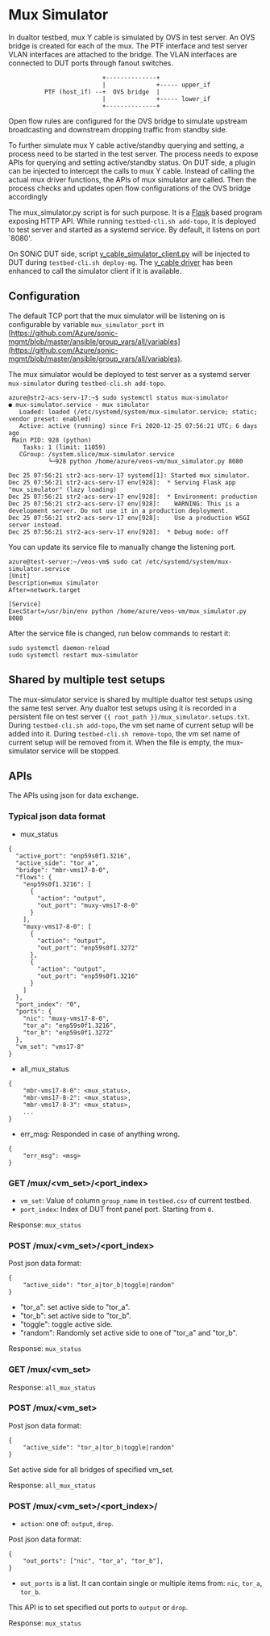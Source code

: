# Mux Simulator

In dualtor testbed, mux Y cable is simulated by OVS in test server. An OVS bridge is created for each of the mux. The PTF interface and test server VLAN interfaces are attached to the bridge. The VLAN interfaces are connected to DUT ports through fanout switches.

```
                          +--------------+
                          |              +----- upper_if
          PTF (host_if) --+  OVS bridge  |
                          |              +----- lower_if
                          +--------------+
```

Open flow rules are configured for the OVS bridge to simulate upstream broadcasting and downstream dropping traffic from standby side.

To further simulate mux Y cable active/standby querying and setting, a process need to be started in the test server. The process needs to expose APIs for querying and setting active/standby status. On DUT side, a plugin can be injected to intercept the calls to mux Y cable. Instead of calling the actual mux driver functions, the APIs of mux simulator are called. Then the process checks and updates open flow configurations of the OVS bridge accordingly

The mux_simulator.py script is for such purpose. It is a [Flask](https://flask.palletsprojects.com/en/1.1.x/) based program exposing HTTP API. While running `testbed-cli.sh add-topo`, it is deployed to test server and started as a systemd service. By default, it listens on port `8080'.

On SONiC DUT side, script [y_cable_simulator_client.py](https://github.com/Azure/sonic-mgmt/blob/master/ansible/dualtor/y_cable_simulator_client.j2) will be injected to DUT during `testbed-cli.sh deploy-mg`. The [y_cable driver](https://github.com/Azure/sonic-platform-common/blob/master/sonic_y_cable/y_cable.py) has been enhanced to call the simulator client if it is available.

## Configuration
The default TCP port that the mux simulator will be listening on is configurable by variable `mux_simulator_port` in [https://github.com/Azure/sonic-mgmt/blob/master/ansible/group_vars/all/variables](https://github.com/Azure/sonic-mgmt/blob/master/ansible/group_vars/all/variables).

The mux simulator would be deployed to test server as a systemd server `mux-simulator` during `testbed-cli.sh add-topo`.
```
azure@str2-acs-serv-17:~$ sudo systemctl status mux-simulator
● mux-simulator.service - mux simulator
   Loaded: loaded (/etc/systemd/system/mux-simulator.service; static; vendor preset: enabled)
   Active: active (running) since Fri 2020-12-25 07:56:21 UTC; 6 days ago
 Main PID: 928 (python)
    Tasks: 1 (limit: 11059)
   CGroup: /system.slice/mux-simulator.service
           └─928 python /home/azure/veos-vm/mux_simulator.py 8080

Dec 25 07:56:21 str2-acs-serv-17 systemd[1]: Started mux simulator.
Dec 25 07:56:21 str2-acs-serv-17 env[928]:  * Serving Flask app "mux_simulator" (lazy loading)
Dec 25 07:56:21 str2-acs-serv-17 env[928]:  * Environment: production
Dec 25 07:56:21 str2-acs-serv-17 env[928]:    WARNING: This is a development server. Do not use it in a production deployment.
Dec 25 07:56:21 str2-acs-serv-17 env[928]:    Use a production WSGI server instead.
Dec 25 07:56:21 str2-acs-serv-17 env[928]:  * Debug mode: off
```

You can update its service file to manually change the listening port.

```
azure@test-server:~/veos-vm$ sudo cat /etc/systemd/system/mux-simulator.service
[Unit]
Description=mux simulator
After=network.target

[Service]
ExecStart=/usr/bin/env python /home/azure/veos-vm/mux_simulator.py 8080
```

After the service file is changed, run below commands to restart it:
```
sudo systemctl daemon-reload
sudo systemctl restart mux-simulator
```

## Shared by multiple test setups
The mux-simulator service is shared by multiple dualtor test setups using the same test server. Any dualtor test setups using it is recorded in a persistent file on test server `{{ root_path }}/mux_simulator.setups.txt`. During `testbed-cli.sh add-topo`, the vm set name of current setup will be added into it. During `testbed-cli.sh remove-topo`, the vm set name of current setup will be removed from it. When the file is empty, the mux-simulator service will be stopped.


## APIs
The APIs using json for data exchange.

### Typical json data format

* mux_status
```
{
  "active_port": "enp59s0f1.3216",
  "active_side": "tor_a",
  "bridge": "mbr-vms17-8-0",
  "flows": {
    "enp59s0f1.3216": [
      {
        "action": "output",
        "out_port": "muxy-vms17-8-0"
      }
    ],
    "muxy-vms17-8-0": [
      {
        "action": "output",
        "out_port": "enp59s0f1.3272"
      },
      {
        "action": "output",
        "out_port": "enp59s0f1.3216"
      }
    ]
  },
  "port_index": "0",
  "ports": {
    "nic": "muxy-vms17-8-0",
    "tor_a": "enp59s0f1.3216",
    "tor_b": "enp59s0f1.3272"
  },
  "vm_set": "vms17-8"
}
```

* all_mux_status
```
{
    "mbr-vms17-8-0": <mux_status>,
    "mbr-vms17-8-2": <mux_status>,
    "mbr-vms17-8-3": <mux_status>,
    ...
}
```

* err_msg: Responded in case of anything wrong.
```
{
    "err_msg": <msg>
}
```

### GET /mux/<vm_set>/<port_index>

* `vm_set`: Value of column `group_name` in `testbed.csv` of current testbed.
* `port_index`: Index of DUT front panel port. Starting from `0`.

Response: `mux_status`

### POST /mux/<vm_set>/<port_index>
Post json data format:
```
{
    "active_side": "tor_a|tor_b|toggle|random"
}
```

* "tor_a": set active side to "tor_a".
* "tor_b": set active side to "tor_b".
* "toggle": toggle active side.
* "random": Randomly set active side to one of "tor_a" and "tor_b".

Response: `mux_status`

### GET /mux/<vm_set>
Response: `all_mux_status`

### POST /mux/<vm_set>

Post json data format:
```
{
    "active_side": "tor_a|tor_b|toggle|random"
}
```
Set active side for all bridges of specified vm_set.

Response: `all_mux_status`

### POST /mux/<vm_set>/<port_index>/<action>

* `action`: one of: `output`, `drop`.

Post json data format:
```
{
    "out_ports": ["nic", "tor_a", "tor_b"],
}
```

* `out_ports` is a list. It can contain single or multiple items from: `nic`, `tor_a`, `tor_b`.

This API is to set specified out ports to `output` or `drop`.

Response: `mux_status`
